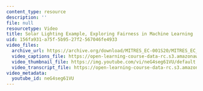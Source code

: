 ```yaml
---
content_type: resource
description: ''
file: null
resourcetype: Video
title: Solar Lighting Example, Exploring Fairness in Machine Learning
uid: 156fa931-a75f-5b95-27f2-567046fe4933
video_files:
  archive_url: https://archive.org/download/MITRES_EC-001S20/MITRES_EC_001S20_video04_300k.mp4
  video_captions_file: https://open-learning-course-data-rc.s3.amazonaws.com/res-ec-001-exploring-fairness-in-machine-learning-for-international-development-spring-2020/6ae1f050201658f996dcf6c107994e0d_neG4seg61VU.vtt
  video_thumbnail_file: https://img.youtube.com/vi/neG4seg61VU/default.jpg
  video_transcript_file: https://open-learning-course-data-rc.s3.amazonaws.com/res-ec-001-exploring-fairness-in-machine-learning-for-international-development-spring-2020/338c26e3596d04be35ab3eb3d1d251b2_neG4seg61VU.pdf
video_metadata:
  youtube_id: neG4seg61VU
---
```

